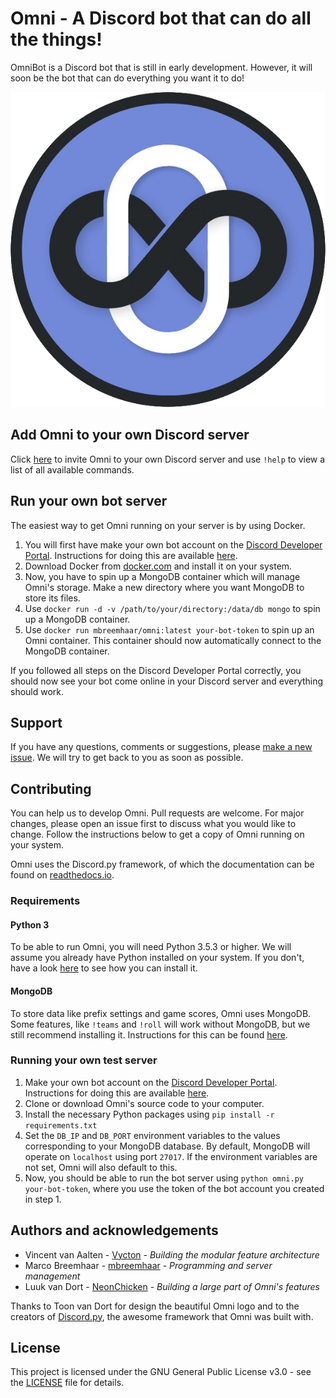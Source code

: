 # Omni - A Discord bot that can do all the things!
OmniBot is a Discord bot that is still in early development. However, it will soon be the bot that can do everything you want it to do!

![Omni's logo](logo.png)

## Add Omni to your own Discord server
Click [here](https://discord.com/api/oauth2/authorize?client_id=811235136699891764&permissions=8&scope=bot) to invite Omni to your own Discord server and use ```!help``` to view a list of all available commands.

## Run your own bot server
The easiest way to get Omni running on your server is by using Docker.

1. You will first have make your own bot account on the [Discord Developer Portal](https://discord.com/developers/). Instructions for doing this are available [here](https://discordpy.readthedocs.io/en/latest/discord.html).
2. Download Docker from [docker.com](https://www.docker.com/) and install it on your system.
3. Now, you have to spin up a MongoDB container which will manage Omni's storage. Make a new directory where you want MongoDB to store its files.
4. Use ```docker run -d -v /path/to/your/directory:/data/db mongo``` to spin up a MongoDB container.
5. Use ```docker run mbreemhaar/omni:latest your-bot-token``` to spin up an Omni container. This container should now automatically connect to the MongoDB container.

If you followed all steps on the Discord Developer Portal correctly, you should now see your bot come online in your Discord server and everything should work.

## Support
If you have any questions, comments or suggestions, please [make a new issue](https://github.com/mbreemhaar/omni/issues/new/choose). We will try to get back to you as soon as possible.

## Contributing
You can help us to develop Omni. Pull requests are welcome. For major changes, please open an issue first to discuss what you would like to change. Follow the instructions below to get a copy of Omni running on your system.

Omni uses the Discord<span></span>.py framework, of which the documentation can be found on [readthedocs.io](https://discordpy.readthedocs.io/).

### Requirements
#### Python 3
To be able to run Omni, you will need Python 3.5.3 or higher. We will assume you already have Python installed on your system. If you don't, have a look [here](https://realpython.com/installing-python/) to see how you can install it.

#### MongoDB
To store data like prefix settings and game scores, Omni uses MongoDB. Some features, like ```!teams``` and ```!roll``` will work without MongoDB, but we still recommend installing it. Instructions for this can be found [here](https://docs.mongodb.com/guides/server/install/).

### Running your own test server

1. Make your own bot account on the [Discord Developer Portal](https://discord.com/developers/). Instructions for doing this are available [here](https://discordpy.readthedocs.io/en/latest/discord.html).
2. Clone or download Omni's source code to your computer.
3. Install the necessary Python packages using ```pip install -r requirements.txt```
4. Set the ```DB_IP``` and ```DB_PORT``` environment variables to the values corresponding to your MongoDB database. By default, MongoDB will operate on ```localhost``` using port ```27017```. If the environment variables are not set, Omni will also default to this.
5. Now, you should be able to run the bot server using ```python omni.py your-bot-token```, where you use the token of the bot account you created in step 1.

## Authors and acknowledgements
- Vincent van Aalten - [Vycton](http://www.github.com/vycton) - _Building the modular feature architecture_
- Marco Breemhaar - [mbreemhaar](http://www.github.com/mbreemhaar) - _Programming and server management_
- Luuk van Dort - [NeonChicken](http://www.github.com/neonchicken) - _Building a large part of Omni's features_

Thanks to Toon van Dort for design the beautiful Omni logo and to the creators of [Discord.py](https://discordpy.readthedocs.io/), the awesome framework that Omni was built with.

## License
This project is licensed under the GNU General Public License v3.0 - see the [LICENSE](LICENSE) file for details.
